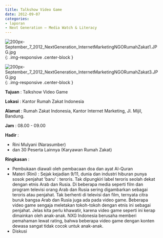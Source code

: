 ```yaml
---
title: Talkshow Video Game
date: 2012-09-07
categories:
- laporan
- Next Generation – Media Watch & Literacy
---
```



![200px-September_7_2012_NextGeneration_InternetMarketingNGORumahZakat1.JPG.jpg](/uploads/200px-September_7_2012_NextGeneration_InternetMarketingNGORumahZakat1.JPG.jpg){: .img-responsive .center-block }

![200px-September_7_2012_NextGeneration_InternetMarketingNGORumahZakat3.JPG.jpg](/uploads/200px-September_7_2012_NextGeneration_InternetMarketingNGORumahZakat3.JPG.jpg){: .img-responsive .center-block }


**Tujuan** : Talkshow Video Game

**Lokasi** : Kantor Rumah Zakat Indonesia 

**Alamat** : Rumah Zakat Indonesia, Kantor Internet Marketing, Jl. Mijil, Bandung. 

**Jam** : 08.00 - 09.00 

**Hadir** :
* Rini Mulyani (Narasumber)
* dan 30 Peserta Lainnya (Karyawan Rumah Zakat)

**Ringkasan** :
* Pembukaan diawali oleh pembacaan doa dan ayat Al-Quran
* Materi (Rini) : Sejak kejadian 9/11, dunia dan industri hiburan punya sosok penjahat 'baru' : teroris. Tak dipungkiri label teroris seolah dekat dengan etnis Arab dan Rusia. Di beberapa media seperti film dan program televisi orang Arab dan Rusia sering digambarkan sebagai teroris atau penjahat. Tak berhenti di televisi dan film, ternyata citra buruk bangsa Arab dan Rusia juga ada pada video game. Beberapa video game sengaja meletakan tokoh-tokoh dengan etnis ini sebagai penjahat. Jelas kita perlu khawatir, karena video game seperti ini kerap dimainkan oleh anak-anak. NXG Indonesia berusaha memberi pemahaman lewat rating, bahwa beberapa video game dengan konten dewasa sangat tidak cocok untuk anak-anak.
* Diskusi 
